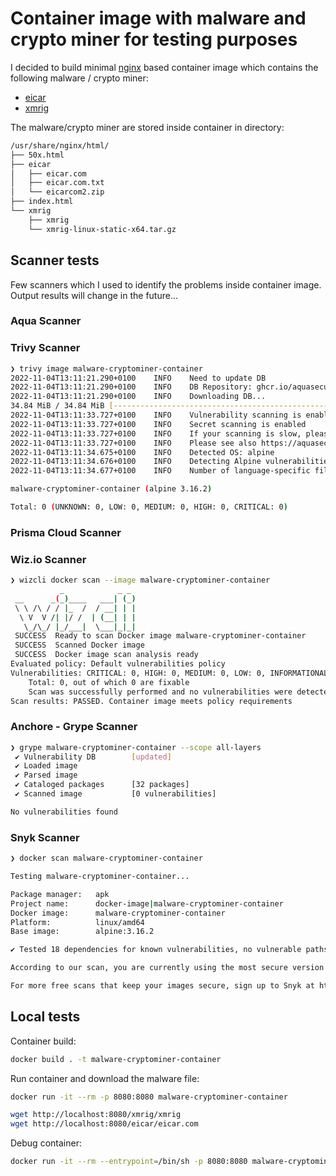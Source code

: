 # Container image with malware and crypto miner for testing purposes

I decided to build minimal [nginx](https://hub.docker.com/_/nginx) based
container image which contains the following malware / crypto miner:

* [eicar](https://www.eicar.org/download-anti-malware-testfile/)
* [xmrig](https://xmrig.com/)

The malware/crypto miner are stored inside container in directory:

```bash
/usr/share/nginx/html/
├── 50x.html
├── eicar
│   ├── eicar.com
│   ├── eicar.com.txt
│   └── eicarcom2.zip
├── index.html
└── xmrig
    ├── xmrig
    └── xmrig-linux-static-x64.tar.gz
```

## Scanner tests

Few scanners which I used to identify the problems inside container image.
Output results will change in the future...

### Aqua Scanner

### Trivy Scanner

```bash
❯ trivy image malware-cryptominer-container
2022-11-04T13:11:21.290+0100    INFO    Need to update DB
2022-11-04T13:11:21.290+0100    INFO    DB Repository: ghcr.io/aquasecurity/trivy-db
2022-11-04T13:11:21.290+0100    INFO    Downloading DB...
34.84 MiB / 34.84 MiB [-------------------------------------------------------------------------------------------------------------------------------------------] 100.00% 9.95 MiB p/s 3.7s
2022-11-04T13:11:33.727+0100    INFO    Vulnerability scanning is enabled
2022-11-04T13:11:33.727+0100    INFO    Secret scanning is enabled
2022-11-04T13:11:33.727+0100    INFO    If your scanning is slow, please try '--security-checks vuln' to disable secret scanning
2022-11-04T13:11:33.727+0100    INFO    Please see also https://aquasecurity.github.io/trivy/v0.34/docs/secret/scanning/#recommendation for faster secret detection
2022-11-04T13:11:34.675+0100    INFO    Detected OS: alpine
2022-11-04T13:11:34.676+0100    INFO    Detecting Alpine vulnerabilities...
2022-11-04T13:11:34.677+0100    INFO    Number of language-specific files: 0

malware-cryptominer-container (alpine 3.16.2)

Total: 0 (UNKNOWN: 0, LOW: 0, MEDIUM: 0, HIGH: 0, CRITICAL: 0)
```

### Prisma Cloud Scanner

### Wiz.io Scanner

```bash
❯ wizcli docker scan --image malware-cryptominer-container
           _            _ _
 __      _(_)____   ___| (_)
 \ \ /\ / / |_  /  / __| | |
  \ V  V /| |/ /  | (__| | |
   \_/\_/ |_/___|  \___|_|_|
 SUCCESS  Ready to scan Docker image malware-cryptominer-container
 SUCCESS  Scanned Docker image
 SUCCESS  Docker image scan analysis ready
Evaluated policy: Default vulnerabilities policy
Vulnerabilities: CRITICAL: 0, HIGH: 0, MEDIUM: 0, LOW: 0, INFORMATIONAL: 0
    Total: 0, out of which 0 are fixable
    Scan was successfully performed and no vulnerabilities were detected
Scan results: PASSED. Container image meets policy requirements
```

### Anchore - Grype Scanner

```bash
❯ grype malware-cryptominer-container --scope all-layers
 ✔ Vulnerability DB        [updated]
 ✔ Loaded image
 ✔ Parsed image
 ✔ Cataloged packages      [32 packages]
 ✔ Scanned image           [0 vulnerabilities]

No vulnerabilities found
```

### Snyk Scanner

```bash
❯ docker scan malware-cryptominer-container

Testing malware-cryptominer-container...

Package manager:   apk
Project name:      docker-image|malware-cryptominer-container
Docker image:      malware-cryptominer-container
Platform:          linux/amd64
Base image:        alpine:3.16.2

✔ Tested 18 dependencies for known vulnerabilities, no vulnerable paths found.

According to our scan, you are currently using the most secure version of the selected base image

For more free scans that keep your images secure, sign up to Snyk at https://dockr.ly/3ePqVcp
```

## Local tests

Container build:

```bash
docker build . -t malware-cryptominer-container
```

Run container and download the malware file:

```bash
docker run -it --rm -p 8080:8080 malware-cryptominer-container

wget http://localhost:8080/xmrig/xmrig
wget http://localhost:8080/eicar/eicar.com
```

Debug container:

```bash
docker run -it --rm --entrypoint=/bin/sh -p 8080:8080 malware-cryptominer-container
```
